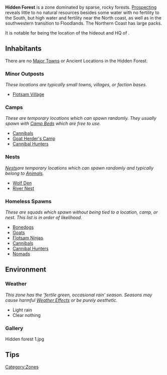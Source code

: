 **Hidden Forest** is a zone dominated by sparse, rocky forests.
[Prospecting](Prospecting.md "wikilink") reveals little to no natural
resources besides some water with no fertility to the South, but high
water and fertility near the North coast, as well as in the southwestern
transition to Floodlands. The Northern Coast has large [](River_Raptor.md) packs.

It is notable for being the location of the hideout and HQ of [](02%20-%20Projects%20&%20Wikis/Kenshi/Kenshi%20Wiki/Kenshi%20Wiki%20Template/Flotsam_Ninjas.md).

## Inhabitants

There are no [Major Towns](Major_Towns.md "wikilink") or Ancient Locations
in the Hidden Forest.

### Minor Outposts

*These locations are typically small towns, villages, or faction bases.*

- [Flotsam Village](Flotsam_Village.md "wikilink")

### Camps

*These are temporary locations which can spawn randomly. They usually
spawn with [Camp Beds](Camp_Bed.md "wikilink") which are free to use.*

- [Cannibals](02%20-%20Projects%20&%20Wikis/Kenshi/Kenshi%20Wiki/Kenshi%20Wiki%20Template/Cannibals.md "wikilink")
- [Goat Herder's Camp](Goat_Herder's_Camp.md "wikilink")
- [Cannibal Hunters](Cannibal_Hunters.md "wikilink")

### Nests

[*Nests*](Nest.md "wikilink")*are temporary locations which can spawn
randomly and typically belong to [Animals](Fauna.md "wikilink").*

- [Wolf Den](Wolf_Den.md "wikilink")
- [River Nest](River_Nest.md "wikilink")

### Homeless Spawns

*These are squads which spawn without being tied to a location, camp, or
nest. This list is in order of likelihood.*

- [Bonedogs](Bonedog.md "wikilink")
- [Goats](Goat.md "wikilink")
- [Flotsam Ninjas](02%20-%20Projects%20&%20Wikis/Kenshi/Kenshi%20Wiki/Kenshi%20Wiki%20Template/Flotsam_Ninjas.md "wikilink")
- [Cannibals](02%20-%20Projects%20&%20Wikis/Kenshi/Kenshi%20Wiki/Kenshi%20Wiki%20Template/Cannibals.md "wikilink")
- [Cannibal Hunters](Cannibal_Hunters.md "wikilink")
- [Nomads](Nomads.md "wikilink")

## Environment

### Weather

*This zone has the 'fertile green, occasional rain' season. Seasons may
cause harmful [Weather Effects](Weather_Effects.md "wikilink") or be purely
aesthetic.*

- Light rain
- Clear nothing

### Gallery

Hidden forest 1.jpg

## Tips

[Category:Zones](Category:Zones "wikilink")
